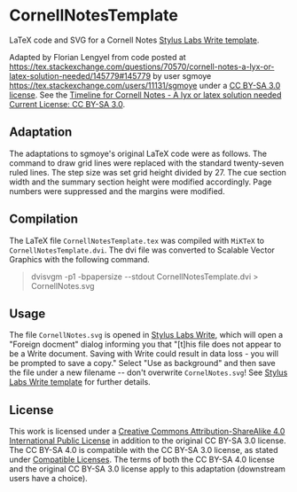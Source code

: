 # CornellNotesTemplate
LaTeX code and SVG for a Cornell Notes [Stylus Labs Write template](https://github.com/styluslabs/templates).

Adapted by Florian Lengyel from code posted at https://tex.stackexchange.com/questions/70570/cornell-notes-a-lyx-or-latex-solution-needed/145779#145779 
by user sgmoye https://tex.stackexchange.com/users/11131/sgmoye under a [CC BY-SA 3.0 license](https://creativecommons.org/licenses/by-sa/3.0/legalcode). 
See the [Timeline for Cornell Notes - A lyx or latex solution needed
Current License: CC BY-SA 3.0](https://tex.stackexchange.com/posts/145779/timeline).

## Adaptation

The adaptations to sgmoye's original LaTeX code were as follows. The command to draw grid lines were replaced with the standard twenty-seven ruled lines. The step size was set grid height divided by 27. The cue section width and the summary section height were modified accordingly. Page numbers were suppressed and the margins were modified.

## Compilation

The LaTeX file ```CornellNotesTemplate.tex``` was compiled with ```MiKTeX``` to ```CornellNotesTemplate.dvi```. The dvi file was converted to Scalable Vector Graphics with the following command.

>  dvisvgm -p1 -bpapersize --stdout CornellNotesTemplate.dvi > CornellNotes.svg

## Usage

The file ```CornellNotes.svg``` is opened in [Stylus Labs Write](https://github.com/styluslabs), which will open a "Foreign docment" dialog informing you that "[t]his file does not appear to be a Write document. Saving with Write could result in data loss - you will be prompted to save a copy." Select "Use as background" and then save the file under a new filename -- don't overwrite ```CornelNotes.svg```! See [Stylus Labs Write template](https://github.com/styluslabs/templates) for further details.

## License 

This work is licensed under a [Creative Commons Attribution-ShareAlike 4.0 International Public License](https://creativecommons.org/licenses/by-sa/4.0/legalcode) in addition to the original CC BY-SA 3.0 license. The CC BY-SA 4.0 is compatible with the CC BY-SA 3.0 license, as stated under [Compatible Licenses](https://creativecommons.org/share-your-work/licensing-considerations/compatible-licenses). The terms of both the CC BY-SA 4.0 license and the original CC BY-SA 3.0 license apply to this adaptation (downstream users have a choice).
